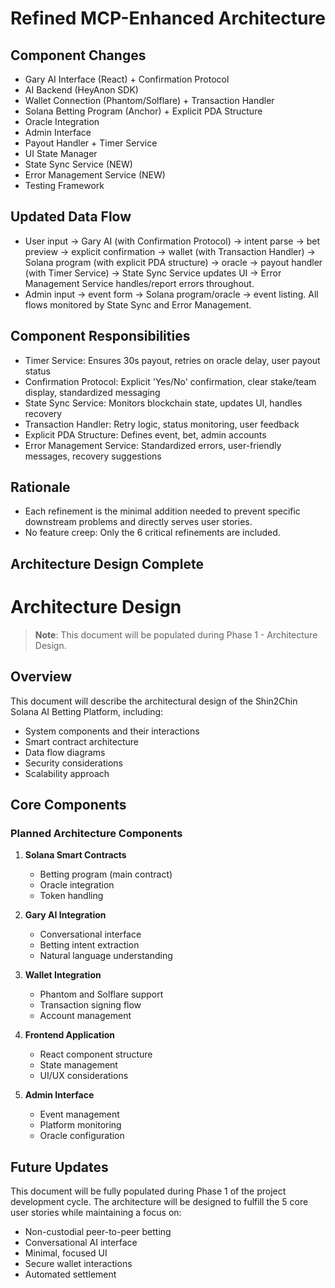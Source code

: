 # Refined MCP-Enhanced Architecture

## Component Changes
- Gary AI Interface (React) + Confirmation Protocol
- AI Backend (HeyAnon SDK)
- Wallet Connection (Phantom/Solflare) + Transaction Handler
- Solana Betting Program (Anchor) + Explicit PDA Structure
- Oracle Integration
- Admin Interface
- Payout Handler + Timer Service
- UI State Manager
- State Sync Service (NEW)
- Error Management Service (NEW)
- Testing Framework

## Updated Data Flow
- User input → Gary AI (with Confirmation Protocol) → intent parse → bet preview → explicit confirmation → wallet (with Transaction Handler) → Solana program (with explicit PDA structure) → oracle → payout handler (with Timer Service) → State Sync Service updates UI → Error Management Service handles/report errors throughout.
- Admin input → event form → Solana program/oracle → event listing. All flows monitored by State Sync and Error Management.

## Component Responsibilities
- Timer Service: Ensures 30s payout, retries on oracle delay, user payout status
- Confirmation Protocol: Explicit 'Yes/No' confirmation, clear stake/team display, standardized messaging
- State Sync Service: Monitors blockchain state, updates UI, handles recovery
- Transaction Handler: Retry logic, status monitoring, user feedback
- Explicit PDA Structure: Defines event, bet, admin accounts
- Error Management Service: Standardized errors, user-friendly messages, recovery suggestions

## Rationale
- Each refinement is the minimal addition needed to prevent specific downstream problems and directly serves user stories.
- No feature creep: Only the 6 critical refinements are included.

## Architecture Design Complete

# Architecture Design

> **Note**: This document will be populated during Phase 1 - Architecture Design.

## Overview

This document will describe the architectural design of the Shin2Chin Solana AI Betting Platform, including:

- System components and their interactions
- Smart contract architecture
- Data flow diagrams
- Security considerations
- Scalability approach

## Core Components

### Planned Architecture Components

1. **Solana Smart Contracts**
   - Betting program (main contract)
   - Oracle integration 
   - Token handling

2. **Gary AI Integration**
   - Conversational interface
   - Betting intent extraction
   - Natural language understanding

3. **Wallet Integration**
   - Phantom and Solflare support
   - Transaction signing flow
   - Account management

4. **Frontend Application**
   - React component structure
   - State management
   - UI/UX considerations

5. **Admin Interface**
   - Event management
   - Platform monitoring
   - Oracle configuration

## Future Updates

This document will be fully populated during Phase 1 of the project development cycle. The architecture will be designed to fulfill the 5 core user stories while maintaining a focus on:

- Non-custodial peer-to-peer betting
- Conversational AI interface
- Minimal, focused UI
- Secure wallet interactions
- Automated settlement
